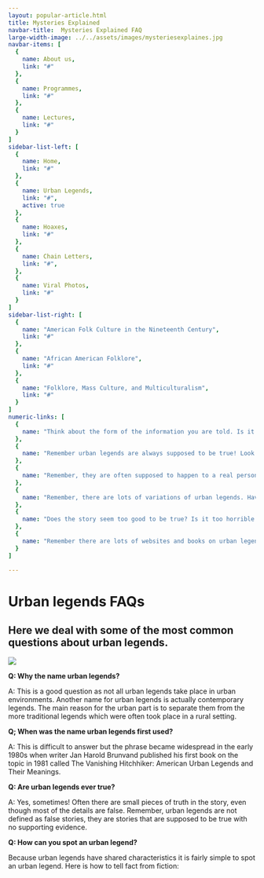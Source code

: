 ```yaml
---
layout: popular-article.html
title: Mysteries Explained
navbar-title:  Mysteries Explained FAQ
large-width-image: ../../assets/images/mysteriesexplaines.jpg
navbar-items: [
  {
    name: About us,
    link: "#"
  },
  {
    name: Programmes,
    link: "#"
  },
  {
    name: Lectures,
    link: "#"
  }
]
sidebar-list-left: [
  {
    name: Home,
    link: "#"
  },
  {
    name: Urban Legends,
    link: "#",
    active: true
  },
  {
    name: Hoaxes,
    link: "#"
  },
  {
    name: Chain Letters,
    link: "#",
  },
  {
    name: Viral Photos,
    link: "#"
  }
]
sidebar-list-right: [
  {
    name: "American Folk Culture in the Nineteenth Century",
    link: "#"
  },
  {
    name: "African American Folklore",
    link: "#"
  },
  {
    name: "Folklore, Mass Culture, and Multiculturalism",
    link: "#"
  }
]
numeric-links: [
  {
    name: "Think about the form of the information you are told. Is it a story with a beginning, a middle and an end? Does the ending have a shock or a surprise? If so, it might be an urban legend."
  },
  {
    name: "Remember urban legends are always supposed to be true! Look for phrases like ‘this is a true story...’"
  },
  {
    name: "Remember, they are often supposed to happen to a real person, but not anybody that you can check with. Listen for phrases like ‘I heard this from the wife of someone at work’ or ‘A friend of a friend...'"
  },
  {
    name: "Remember, there are lots of variations of urban legends. Have you heard the same story before with slightly different details? If you have, then it’s probably an urban legend."
  },
  {
    name: "Does the story seem too good to be true? Is it too horrible or too funny to have really happened? If you think it is then it’s probably an urban legend."
  },
  {
    name: "Remember there are lots of websites and books on urban legends - if you don’t know, do a bit of research!"
  }
]

---
```


# Urban legends FAQs

## Here we deal with some of the most common questions about urban legends.

![](../../assets/images/mysteries-explained-img03.jpg)

**Q: Why the name urban legends?**

A: This is a good question as not all urban legends take place in urban environments. Another name for urban legends is actually contemporary legends. The main reason for the urban part is to separate them from the more traditional legends which were often took place in a rural setting.

**Q; When was the name urban legends first used?**

A: This is difficult to answer but the phrase became widespread in the early 1980s when writer Jan Harold Brunvand published his first book on the topic in 1981 called The Vanishing Hitchhiker: American Urban Legends and Their Meanings.

**Q: Are urban legends ever true?**

A: Yes, sometimes! Often there are small pieces of truth in the story, even though most of the details are false. Remember, urban legends are not defined as false stories, they are stories that are supposed to be true with no supporting evidence.

**Q: How can you spot an urban legend?**

Because urban legends have shared characteristics it is fairly simple to spot an urban legend. Here is how to tell fact from fiction:
